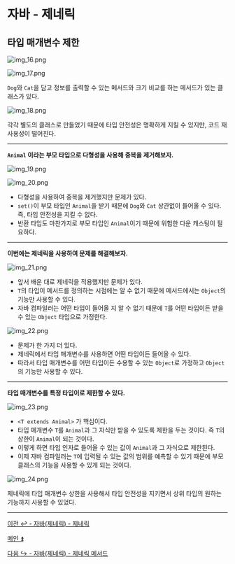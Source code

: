 # 자바 - 제네릭

## 타입 매개변수 제한

![img_16.png](image/img_16.png)

![img_17.png](image/img_17.png)

`Dog`와 `Cat`을 담고 정보를 출력할 수 있는 메서드와 크기 비교를 하는 메서드가 있는 클래스가 있다.

![img_18.png](image/img_18.png)

각각 별도의 클래스로 만들었기 때문에 타입 안전성은 명확하게 지킬 수 있지만, 코드 재사용성이 떨어진다.

---

**`Animal` 이라는 부모 타입으로 다형성을 사용해 중복을 제거해보자.**

![img_19.png](image/img_19.png)

![img_20.png](image/img_20.png)

- 다형성을 사용하여 중복을 제거했지만 문제가 있다.
- `set()`이 부모 타입인 `Animal`을 받기 때문에 `Dog`와 `Cat` 상관없이 들어올 수 있다. 즉, 타입 안전성을 지킬 수 없다.
- 반환 타입도 마찬가지로 부모 타입인 `Animal`이기 때문에 위험한 다운 캐스팅이 필요하다.

---

**이번에는 제네릭을 사용하여 문제를 해결해보자.**

![img_21.png](image/img_21.png)

- 앞서 배운 대로 제네릭을 적용했지만 문제가 있다.
- `T`의 타입이 메서드를 정의하는 시점에는 알 수 없기 때문에 메서드에서는 `Object`의 기능만 사용할 수 있다.
- 자바 컴파일러는 어떤 타입이 들어올 지 알 수 없기 때문에 `T`를 어떤 타입이든 받을 수 있는 `Object` 타입으로 가정한다.

![img_22.png](image/img_22.png)

- 문제가 한 가지 더 있다.
- 제네릭에서 타입 매개변수를 사용하면 어떤 타입이든 들어올 수 있다.
- 따라서 타입 매개변수를 어떤 타입이든 수용할 수 있는 `Object`로 가정하고 `Object`의 기능만 사용할 수 있다.

---

**타입 매개변수를 특정 타입이로 제한할 수 있다.**

![img_23.png](image/img_23.png)

- `<T extends Animal>` 가 핵심이다.
- 타입 매개변수 `T`를 `Animal`과 그 자식만 받을 수 있도록 제한을 두는 것이다. 즉 `T`의 상한이 `Animal`이 되는 것이다.
- 이렇게 하면 타입 인자로 들어올 수 있는 값이 `Animal`과 그 자식으로 제한된다.
- 이제 자바 컴파일러는 `T`에 입력될 수 있는 값의 범위를 예측할 수 있기 때문에 부모 클래스의 기능을 사용할 수 있게 되는 것이다.

![img_24.png](image/img_24.png)

제네릭에 타입 매개변수 상한을 사용해서 타입 안전성을 지키면서 상위 타입의 원하는 기능까지 사용할 수 있었다.

---

[이전 ↩️ - 자바(제네릭) - 제네릭]()

[메인 ⏫](https://github.com/genesis12345678/TIL/blob/main/Java/mid_2/Main.md)

[다음 ↪️ - 자바(제네릭) - 제네릭 메서드]()